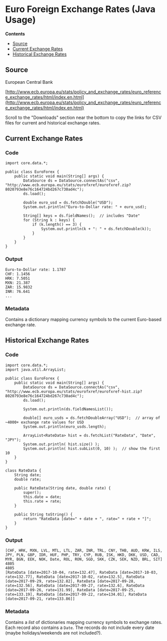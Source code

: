 # Euro Foreign Exchange Rates (Java Usage)

**Contents**
- [Source](#source)
- [Current Exchange Rates](#current-exchange-rates)
- [Historical Exchange Rates](#historical-exchange-rates)


## Source

European Central Bank

[http://www.ecb.europa.eu/stats/policy_and_exchange_rates/euro_reference_exchange_rates/html/index.en.html](http://www.ecb.europa.eu/stats/policy_and_exchange_rates/euro_reference_exchange_rates/html/index.en.html)

Scroll to the "Downloads" section near the bottom to copy the links for CSV files for current and historical exchange rates.



## Current Exchange Rates

### Code

````
import core.data.*;

public class EuroForex {
    public static void main(String[] args) {
        DataSource ds = DataSource.connectAs("csv", "http://www.ecb.europa.eu/stats/eurofxref/eurofxref.zip?8020793e8e76c164724bd267c730ad4c");
        ds.load();
        
        double euro_usd = ds.fetchDouble("USD");
        System.out.println("Euro-to-Dollar rate: " + euro_usd);
        
        String[] keys = ds.fieldNames();  // includes "Date"
        for (String k : keys) {
            if (k.length() == 3) {
                System.out.println(k + ": " + ds.fetchDouble(k));
            }
        }
    }
}
````

### Output

````
Euro-to-Dollar rate: 1.1787
CHF: 1.1456
HRK: 7.5051
MXN: 21.387
ZAR: 15.9832
INR: 76.641
...
````

### Metadata

Contains a dictionary mapping currency symbols to the current Euro-based exchange rate.



## Historical Exchange Rates

### Code

````
import core.data.*;
import java.util.ArrayList;

public class EuroForex {
    public static void main(String[] args) {
        DataSource ds = DataSource.connectAs("csv", "http://www.ecb.europa.eu/stats/eurofxref/eurofxref-hist.zip?8020793e8e76c164724bd267c730ad4c");
        ds.load();
        
        System.out.println(ds.fieldNamesList());
        
        double[] euro_usds = ds.fetchDoubleArray("USD");  // array of ~4000+ exchange rate values for USD
        System.out.println(euro_usds.length);  
        
        ArrayList<RateData> hist = ds.fetchList("RateData", "Date", "JPY");
        System.out.println( hist.size() );
        System.out.println( hist.subList(0, 10) );  // show the first 10
    }
}

class RateData {
    String date;
    double rate;
    
    public RateData(String date, double rate) {
        super();
        this.date = date;
        this.rate = rate;
    }

    public String toString() {
        return "RateData [date=" + date + ", rate=" + rate + "]";
    }    
}
````

### Output

````
[CHF, HRK, MXN, LVL, MTL, LTL, ZAR, INR, TRL, CNY, THB, AUD, KRW, ILS, JPY, PLN, GBP, IDR, HUF, PHP, TRY, CYP, RUB, ISK, HKD, DKK, USD, CAD, MYR, BGN, EEK, NOK, Date, ROL, RON, SGD, SKK, CZK, SEK, NZD, BRL, SIT]
4805
4805
[RateData [date=2017-10-04, rate=132.47], RateData [date=2017-10-03, rate=132.77], RateData [date=2017-10-02, rate=132.5], RateData [date=2017-09-29, rate=132.82], RateData [date=2017-09-28, rate=132.56], RateData [date=2017-09-27, rate=132.6], RateData [date=2017-09-26, rate=131.99], RateData [date=2017-09-25, rate=133.19], RateData [date=2017-09-22, rate=134.01], RateData [date=2017-09-21, rate=133.86]]
````


### Metadata

Contains a *list* of dictionaries mapping currency symbols to exchange rates. Each record also contains a `Date`. The records do not include every date (maybe holidays/weekends are not included?).
